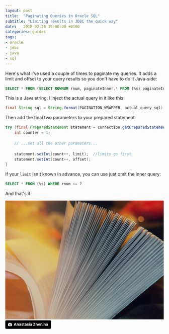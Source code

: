 ```yaml
---
layout: post
title:  "Paginating Queries in Oracle SQL"
subtitle: "Limiting results in JDBC the quick way"
date:   2018-02-26 15:00:00 +0100
categories: guides
tags:
- oracle
- jdbc
- java
- sql
---
```



Here's what I've used a couple of times to paginate my queries. It adds a limit and offset to your query results so you don't have to do it Java-side:

```sql
SELECT * FROM (SELECT ROWNUM rnum, paginateInner.* FROM (%s) paginateInner WHERE ROWNUM <= ? ) WHERE rnum >= ?
```

This is a Java string. I inject the actual query in it like this:

```java
final String sql = String.format(PAGINATION_WRAPPER, actual_query_sql);
```

Then add the final two parameters to your prepared statement:

```java
try (final PreparedStatement statement = connection.getPreparedStatement(sql)) {
	int counter = 1;

	// ...set all the other parameters...

	statement.setInt(count++, limit);  //limits go first
	statement.setInt(count++, offset);
}
```

If your `limit` isn't known in advance, you can use just omit the inner query:

```sql
SELECT * FROM (%s) WHERE rnum >= ?
```

And that's it.

![](/assets/images/posts/anastasia-zhenina-65700-unsplash.jpg)
<a style="background-color:black;color:white;text-decoration:none;padding:4px 6px;font-family:-apple-system, BlinkMacSystemFont, &quot;San Francisco&quot;, &quot;Helvetica Neue&quot;, Helvetica, Ubuntu, Roboto, Noto, &quot;Segoe UI&quot;, Arial, sans-serif;font-size:12px;font-weight:bold;line-height:1.2;display:inline-block;border-radius:3px;" href="https://unsplash.com/@disguise_truth?utm_medium=referral&amp;utm_campaign=photographer-credit&amp;utm_content=creditBadge" target="_blank" rel="noopener noreferrer" title="Download free do whatever you want high-resolution photos from Anastasia Zhenina"><span style="display:inline-block;padding:2px 3px;"><svg xmlns="http://www.w3.org/2000/svg" style="height:12px;width:auto;position:relative;vertical-align:middle;top:-1px;fill:white;" viewBox="0 0 32 32"><title>unsplash-logo</title><path d="M20.8 18.1c0 2.7-2.2 4.8-4.8 4.8s-4.8-2.1-4.8-4.8c0-2.7 2.2-4.8 4.8-4.8 2.7.1 4.8 2.2 4.8 4.8zm11.2-7.4v14.9c0 2.3-1.9 4.3-4.3 4.3h-23.4c-2.4 0-4.3-1.9-4.3-4.3v-15c0-2.3 1.9-4.3 4.3-4.3h3.7l.8-2.3c.4-1.1 1.7-2 2.9-2h8.6c1.2 0 2.5.9 2.9 2l.8 2.4h3.7c2.4 0 4.3 1.9 4.3 4.3zm-8.6 7.5c0-4.1-3.3-7.5-7.5-7.5-4.1 0-7.5 3.4-7.5 7.5s3.3 7.5 7.5 7.5c4.2-.1 7.5-3.4 7.5-7.5z"></path></svg></span><span style="display:inline-block;padding:2px 3px;">Anastasia Zhenina</span></a>